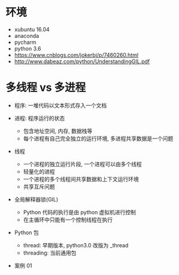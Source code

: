 # 环境
- xubuntu 16.04
- anaconda
- pycharm
- python 3.6
- https://www.cnblogs.com/jokerbj/p/7460260.html
- http://www.dabeaz.com/python/UnderstandingGIL.pdf

# 多线程 vs 多进程
- 程序: 一堆代码以文本形式存入一个文档
- 进程: 程序运行的状态
    - 包含地址空间, 内存, 数据栈等
    - 每个进程有自己完全独立的运行环境, 多进程共享数据是一个问题
- 线程
    - 一个进程的独立运行片段, 一个进程可以由多个线程
    - 轻量化的进程
    - 一个进程的多个线程间共享数据和上下文运行环境
    - 共享互斥问题
- 全局解释器锁(GIL)
    - Python 代码的执行是由 python 虚拟机进行控制
    - 在主循环中只能有一个控制线程在执行 

- Python 包
    - thread: 早期版本, python3.0 改版为 _thread
    - threading: 当前通用包
- 案例 01
